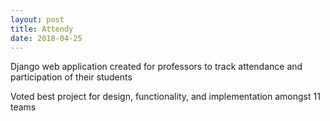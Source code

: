 ```yaml
---
layout: post
title: Attendy
date: 2018-04-25
---
```


Django web application created for professors to track attendance and participation of their students

<!-- more -->
Voted best project for design, functionality, and implementation amongst 11 teams